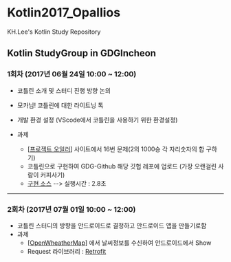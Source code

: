# Kotlin2017_Opallios
KH.Lee's Kotlin Study Repository


## Kotlin StudyGroup in GDGIncheon

### 1회차 (2017년 06월 24일 10:00 ~ 12:00)
+ 코틀린 소개 및 스터디 진행 방향 논의
+ 모카님! 코틀린에 대한 라이트닝 톡
+ 개발 환경 설정 (VScode에서 코틀린을 사용하기 위한 환경설정)
+ 과제

  - [[프로젝트 오일러](http://euler.synap.co.kr/prob_list.php)] 사이트에서 16번 문제(2의 1000승 각 자리숫자의 합 구하기)
  - 코틀린으로 구현하여 GDG-Github 해당 깃헙 레포에 업로드 (가장 오랜걸린 사람이 커피사기)
  - [구현 소스](https://github.com/GDGincheonAndroidStudy/Kotlin2017_Opallios/blob/master/Project_Euler.kt) --> 실행시간 : 2.8초
---

### 2회차 (2017년 07월 01일 10:00 ~ 12:00)
+ 코틀린 스터디의 방향을 안드로이드로 결정하고 안드로이드 앱을 만들기로함
+ 과제
  - [[OpenWheatherMap](https://openweathermap.org/)] 에서 날씨정보를 수신하여 안드로이드에서 Show
  - Request 라이브러리 : [Retrofit](http://square.github.io/retrofit/)

